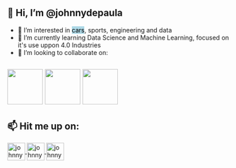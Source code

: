 ## 👋 Hi, I’m @johnnydepaula <img src="https://img.icons8.com/color/48/000000/instagram-verification-badge.png" height="15" width="15"/>
- 👀 I’m interested in <mark style="background-color: lightblue">cars</mark>, sports, engineering and data
- 🌱 I’m currently learning Data Science and Machine Learning, focused on it's use uppon 4.0 Industries
- 💞️ I’m looking to collaborate on:
## <img src="https://img.icons8.com/color/96/000000/python--v1.png" height="80" width="80" /> <img src="https://img.icons8.com/color/96/000000/postgreesql.png" height="80" width="80" /> <img src="https://img.icons8.com/dusk/128/000000/anaconda.png" height="80" width="80" />

## 📫 Hit me up on:
<p align="left">
  <a href="https://twitter.com/joohnnydias" target="_blank"><img align="center" src="https://img.icons8.com/color/96/000000/twitter-squared.png" alt="johnnydepaula" height="40" width="40" />
  </a>
  <a href="https://www.linkedin.com/in/johnny-de-paula/" target="_blank"><img align="center" src="https://img.icons8.com/color/96/000000/linkedin.png" alt="johnnydepaula" height="40" width="40" />
  </a>
  <a href="http://www.instagram.com/joohnnydias/" target="_blank"><img align="center" src="https://img.icons8.com/fluency/96/000000/instagram-new.png" alt="johnnydepaula" height="40" width="40" />
  </a>

<!---
johnnydepaula/johnnydepaula is a ✨ special ✨ repository because its `README.md` (this file) appears on your GitHub profile.
You can click the Preview link to take a look at your changes.
--->

